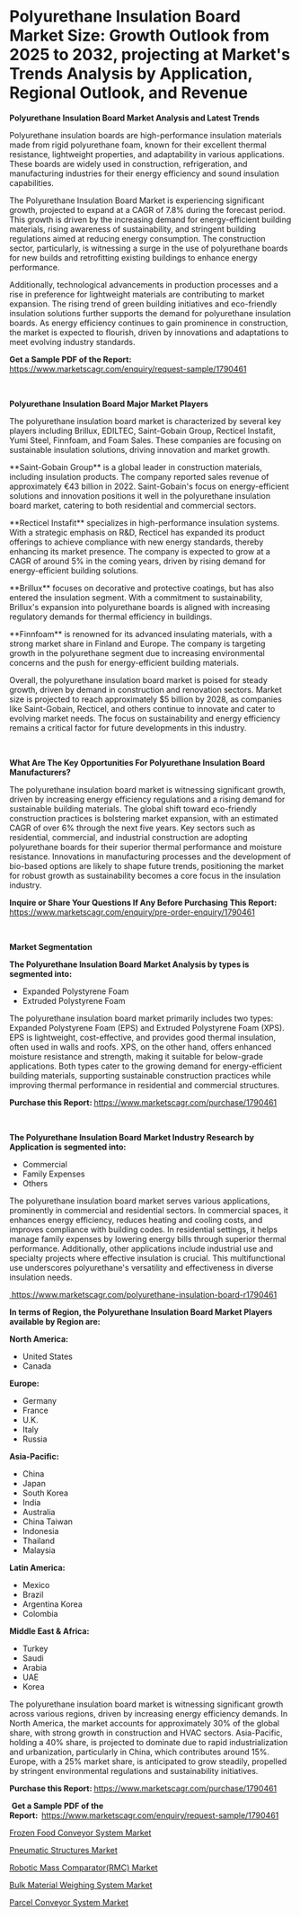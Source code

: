 <p><h1>Polyurethane Insulation Board Market Size: Growth Outlook from 2025 to 2032, projecting at Market's Trends Analysis by Application, Regional Outlook, and Revenue</h1></p><p><strong>Polyurethane Insulation Board Market Analysis and Latest Trends</strong></p>
<p><p>Polyurethane insulation boards are high-performance insulation materials made from rigid polyurethane foam, known for their excellent thermal resistance, lightweight properties, and adaptability in various applications. These boards are widely used in construction, refrigeration, and manufacturing industries for their energy efficiency and sound insulation capabilities.</p><p>The Polyurethane Insulation Board Market is experiencing significant growth, projected to expand at a CAGR of 7.8% during the forecast period. This growth is driven by the increasing demand for energy-efficient building materials, rising awareness of sustainability, and stringent building regulations aimed at reducing energy consumption. The construction sector, particularly, is witnessing a surge in the use of polyurethane boards for new builds and retrofitting existing buildings to enhance energy performance.</p><p>Additionally, technological advancements in production processes and a rise in preference for lightweight materials are contributing to market expansion. The rising trend of green building initiatives and eco-friendly insulation solutions further supports the demand for polyurethane insulation boards. As energy efficiency continues to gain prominence in construction, the market is expected to flourish, driven by innovations and adaptations to meet evolving industry standards.</p></p>
<p><strong>Get a Sample PDF of the Report:&nbsp;</strong> <a href="https://www.marketscagr.com/enquiry/request-sample/1790461?utm_campaign=3163&utm_medium=2&utm_source=Github&utm_content=ia&utm_term=01042025&utm_id=polyurethane-insulation-board">https://www.marketscagr.com/enquiry/request-sample/1790461</a></p>
<p>&nbsp;</p>
<p><strong>Polyurethane Insulation Board Major Market Players</strong></p>
<p><p>The polyurethane insulation board market is characterized by several key players including Brillux, EDILTEC, Saint-Gobain Group, Recticel Instafit, Yumi Steel, Finnfoam, and Foam Sales. These companies are focusing on sustainable insulation solutions, driving innovation and market growth.</p><p>**Saint-Gobain Group** is a global leader in construction materials, including insulation products. The company reported sales revenue of approximately €43 billion in 2022. Saint-Gobain's focus on energy-efficient solutions and innovation positions it well in the polyurethane insulation board market, catering to both residential and commercial sectors.</p><p>**Recticel Instafit** specializes in high-performance insulation systems. With a strategic emphasis on R&D, Recticel has expanded its product offerings to achieve compliance with new energy standards, thereby enhancing its market presence. The company is expected to grow at a CAGR of around 5% in the coming years, driven by rising demand for energy-efficient building solutions.</p><p>**Brillux** focuses on decorative and protective coatings, but has also entered the insulation segment. With a commitment to sustainability, Brillux's expansion into polyurethane boards is aligned with increasing regulatory demands for thermal efficiency in buildings.</p><p>**Finnfoam** is renowned for its advanced insulating materials, with a strong market share in Finland and Europe. The company is targeting growth in the polyurethane segment due to increasing environmental concerns and the push for energy-efficient building materials.</p><p>Overall, the polyurethane insulation board market is poised for steady growth, driven by demand in construction and renovation sectors. Market size is projected to reach approximately $5 billion by 2028, as companies like Saint-Gobain, Recticel, and others continue to innovate and cater to evolving market needs. The focus on sustainability and energy efficiency remains a critical factor for future developments in this industry.</p></p>
<p>&nbsp;</p>
<p><strong>What Are The Key Opportunities For Polyurethane Insulation Board Manufacturers?</strong></p>
<p><p>The polyurethane insulation board market is witnessing significant growth, driven by increasing energy efficiency regulations and a rising demand for sustainable building materials. The global shift toward eco-friendly construction practices is bolstering market expansion, with an estimated CAGR of over 6% through the next five years. Key sectors such as residential, commercial, and industrial construction are adopting polyurethane boards for their superior thermal performance and moisture resistance. Innovations in manufacturing processes and the development of bio-based options are likely to shape future trends, positioning the market for robust growth as sustainability becomes a core focus in the insulation industry.</p></p>
<p><strong>Inquire or Share Your Questions If Any Before Purchasing This Report:</strong> <a href="https://www.marketscagr.com/enquiry/pre-order-enquiry/1790461?utm_campaign=3163&utm_medium=2&utm_source=Github&utm_content=ia&utm_term=01042025&utm_id=polyurethane-insulation-board">https://www.marketscagr.com/enquiry/pre-order-enquiry/1790461</a></p>
<p>&nbsp;</p>
<p><strong>Market Segmentation</strong></p>
<p><strong>The Polyurethane Insulation Board Market Analysis by types is segmented into:</strong></p>
<p><ul><li>Expanded Polystyrene Foam</li><li>Extruded Polystyrene Foam</li></ul></p>
<p><p>The polyurethane insulation board market primarily includes two types: Expanded Polystyrene Foam (EPS) and Extruded Polystyrene Foam (XPS). EPS is lightweight, cost-effective, and provides good thermal insulation, often used in walls and roofs. XPS, on the other hand, offers enhanced moisture resistance and strength, making it suitable for below-grade applications. Both types cater to the growing demand for energy-efficient building materials, supporting sustainable construction practices while improving thermal performance in residential and commercial structures.</p></p>
<p><strong>Purchase this Report:&nbsp;</strong><a href="https://www.marketscagr.com/purchase/1790461?utm_campaign=3163&utm_medium=2&utm_source=Github&utm_content=ia&utm_term=01042025&utm_id=polyurethane-insulation-board">https://www.marketscagr.com/purchase/1790461</a></p>
<p>&nbsp;</p>
<p><strong>The Polyurethane Insulation Board Market Industry Research by Application is segmented into:</strong></p>
<p><ul><li>Commercial</li><li>Family Expenses</li><li>Others</li></ul></p>
<p><p>The polyurethane insulation board market serves various applications, prominently in commercial and residential sectors. In commercial spaces, it enhances energy efficiency, reduces heating and cooling costs, and improves compliance with building codes. In residential settings, it helps manage family expenses by lowering energy bills through superior thermal performance. Additionally, other applications include industrial use and specialty projects where effective insulation is crucial. This multifunctional use underscores polyurethane's versatility and effectiveness in diverse insulation needs.</p></p>
<p><a href="https://www.marketscagr.com/polyurethane-insulation-board-r1790461?utm_campaign=3163&utm_medium=2&utm_source=Github&utm_content=ia&utm_term=01042025&utm_id=polyurethane-insulation-board">&nbsp;https://www.marketscagr.com/polyurethane-insulation-board-r1790461</a></p>
<p><strong>In terms of Region, the Polyurethane Insulation Board Market Players available by Region are:</strong></p>
<p>
    <p> <strong> North America: </strong>
        <ul>
            <li>United States</li>
            <li>Canada</li>
        </ul>
        </p> 
    <p> <strong> Europe: </strong>
        <ul>
            <li>Germany</li>
            <li>France</li>
            <li>U.K.</li>
            <li>Italy</li>
            <li>Russia</li>
        </ul>
        </p> 
    <p> <strong> Asia-Pacific: </strong>
        <ul>
            <li>China</li>
            <li>Japan</li>
            <li>South Korea</li>
            <li>India</li>
            <li>Australia</li>
            <li>China Taiwan</li>
            <li>Indonesia</li>
            <li>Thailand</li>
            <li>Malaysia</li>
        </ul>
        </p> 
    <p> <strong> Latin America: </strong>
        <ul>
            <li>Mexico</li>
            <li>Brazil</li>
            <li>Argentina Korea</li>
            <li>Colombia</li>
        </ul>
        </p> 
    <p> <strong> Middle East & Africa: </strong>
        <ul>
            <li>Turkey</li>
            <li>Saudi</li>
            <li>Arabia</li>
            <li>UAE</li>
            <li>Korea</li>
        </ul>
    </p>
    </p>
<p><p>The polyurethane insulation board market is witnessing significant growth across various regions, driven by increasing energy efficiency demands. In North America, the market accounts for approximately 30% of the global share, with strong growth in construction and HVAC sectors. Asia-Pacific, holding a 40% share, is projected to dominate due to rapid industrialization and urbanization, particularly in China, which contributes around 15%. Europe, with a 25% market share, is anticipated to grow steadily, propelled by stringent environmental regulations and sustainability initiatives.</p></p>
<p><strong>Purchase this Report: </strong><a href="https://www.marketscagr.com/purchase/1790461?utm_campaign=3163&utm_medium=2&utm_source=Github&utm_content=ia&utm_term=01042025&utm_id=polyurethane-insulation-board">https://www.marketscagr.com/purchase/1790461</a></p>
<p>&nbsp;<strong>Get a Sample PDF of the Report:&nbsp;&nbsp;</strong><a href="https://www.marketscagr.com/enquiry/request-sample/1790461?utm_campaign=3163&utm_medium=2&utm_source=Github&utm_content=ia&utm_term=01042025&utm_id=polyurethane-insulation-board">https://www.marketscagr.com/enquiry/request-sample/1790461</a></p>
<p><strong></strong></p>
<p><p><a href="https://www.linkedin.com/pulse/frozen-food-conveyor-system-market-forecasted-using-segmentation-myhoe?utm_campaign=3163&utm_medium=2&utm_source=Github&utm_content=ia&utm_term=01042025&utm_id=polyurethane-insulation-board">Frozen Food Conveyor System Market</a></p><p><a href="https://github.com/rrosasdaunas/Market-Research-Report-List-1/blob/main/pneumatic-structures-market.md?utm_campaign=3163&utm_medium=2&utm_source=Github&utm_content=ia&utm_term=01042025&utm_id=polyurethane-insulation-board">Pneumatic Structures Market</a></p><p><a href="https://www.linkedin.com/pulse/global-perspective-robotic-mass-comparatorrmc-market-aforecastcagr-o7cme?utm_campaign=3163&utm_medium=2&utm_source=Github&utm_content=ia&utm_term=01042025&utm_id=polyurethane-insulation-board">Robotic Mass Comparator(RMC) Market</a></p><p><a href="https://www.linkedin.com/pulse/whats-ahead-bulk-material-weighing-system-market-analysis-2025-2032-rhzke?utm_campaign=3163&utm_medium=2&utm_source=Github&utm_content=ia&utm_term=01042025&utm_id=polyurethane-insulation-board">Bulk Material Weighing System Market</a></p><p><a href="https://www.linkedin.com/pulse/parcel-conveyor-system-market-study-examiningthe-industrys-growth-2wmee?utm_campaign=3163&utm_medium=2&utm_source=Github&utm_content=ia&utm_term=01042025&utm_id=polyurethane-insulation-board">Parcel Conveyor System Market</a></p></p>